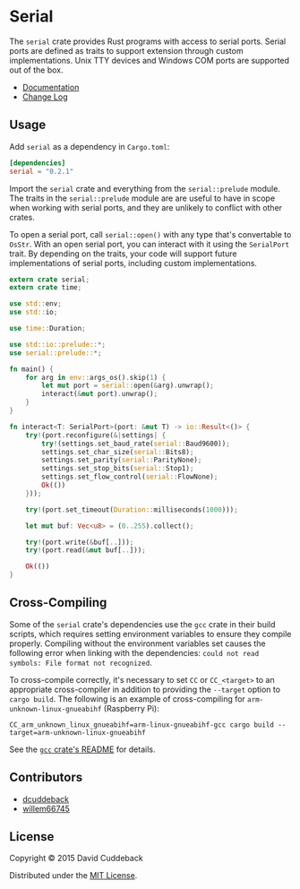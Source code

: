 # Serial

The `serial` crate provides Rust programs with access to serial ports. Serial ports are defined as
traits to support extension through custom implementations. Unix TTY devices and Windows COM ports
are supported out of the box.

* [Documentation](http://dcuddeback.github.io/serial-rs/serial/)
* [Change Log](CHANGELOG.md)

## Usage
Add `serial` as a dependency in `Cargo.toml`:

```toml
[dependencies]
serial = "0.2.1"
```

Import the `serial` crate and everything from the `serial::prelude` module. The traits in the
`serial::prelude` module are are useful to have in scope when working with serial ports, and they
are unlikely to conflict with other crates.

To open a serial port, call `serial::open()` with any type that's convertable to `OsStr`.  With an
open serial port, you can interact with it using the `SerialPort` trait. By depending on the traits,
your code will support future implementations of serial ports, including custom implementations.

```rust
extern crate serial;
extern crate time;

use std::env;
use std::io;

use time::Duration;

use std::io::prelude::*;
use serial::prelude::*;

fn main() {
    for arg in env::args_os().skip(1) {
        let mut port = serial::open(&arg).unwrap();
        interact(&mut port).unwrap();
    }
}

fn interact<T: SerialPort>(port: &mut T) -> io::Result<()> {
    try!(port.reconfigure(&|settings| {
        try!(settings.set_baud_rate(serial::Baud9600));
        settings.set_char_size(serial::Bits8);
        settings.set_parity(serial::ParityNone);
        settings.set_stop_bits(serial::Stop1);
        settings.set_flow_control(serial::FlowNone);
        Ok(())
    }));

    try!(port.set_timeout(Duration::milliseconds(1000)));

    let mut buf: Vec<u8> = (0..255).collect();

    try!(port.write(&buf[..]));
    try!(port.read(&mut buf[..]));

    Ok(())
}
```

## Cross-Compiling
Some of the `serial` crate's dependencies use the `gcc` crate in their build scripts, which requires
setting environment variables to ensure they compile properly. Compiling without the environment
variables set causes the following error when linking with the dependencies: `could not read
symbols: File format not recognized`.

To cross-compile correctly, it's necessary to set `CC` or `CC_<target>` to an appropriate
cross-compiler in addition to providing the `--target` option to `cargo build`. The following is an
example of cross-compiling for `arm-unknown-linux-gnueabihf` (Raspberry Pi):

```
CC_arm_unknown_linux_gnueabihf=arm-linux-gnueabihf-gcc cargo build --target=arm-unknown-linux-gnueabihf
```

See the [`gcc` crate's README](https://github.com/alexcrichton/gcc-rs) for details.

## Contributors
* [dcuddeback](https://github.com/dcuddeback)
* [willem66745](https://github.com/willem66745)

## License
Copyright © 2015 David Cuddeback

Distributed under the [MIT License](LICENSE).
